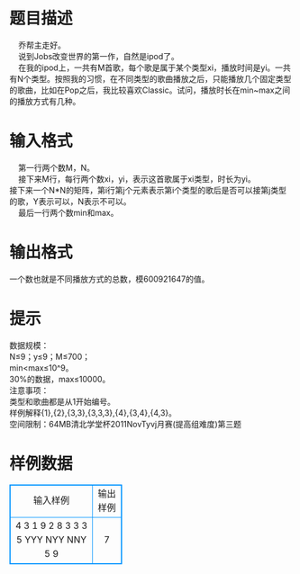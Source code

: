 # 

 
 # 题目描述 
&nbsp;&nbsp;&nbsp;&nbsp;乔帮主走好。<BR>&nbsp;&nbsp;&nbsp;&nbsp;说到Jobs改变世界的第一作，自然是ipod了。<BR>&nbsp;&nbsp;&nbsp;&nbsp;在我的ipod上，一共有M首歌，每个歌是属于某个类型xi，播放时间是yi。一共有N个类型。按照我的习惯，在不同类型的歌曲播放之后，只能播放几个固定类型的歌曲，比如在Pop之后，我比较喜欢Classic。试问，播放时长在min~max之间的播放方式有几种。 

 
 # 输入格式 
&nbsp;&nbsp;&nbsp;&nbsp;第一行两个数M，N。<BR>&nbsp;&nbsp;&nbsp;&nbsp;接下来M行，每行两个数xi，yi，表示这首歌属于xi类型，时长为yi。<BR>接下来一个N*N的矩阵，第i行第j个元素表示第i个类型的歌后是否可以接第j类型的歌，Y表示可以，N表示不可以。<BR>&nbsp;&nbsp;&nbsp;&nbsp;最后一行两个数min和max。<BR> 

 
 # 输出格式 
一个数也就是不同播放方式的总数，模600921647的值。 

 
 # 提示 
数据规模：<BR>N≤9；y≤9；M≤700；<BR>min&lt;max≤10^9。<BR>30%的数据，max≤10000。<BR>注意事项：<BR>类型和歌曲都是从1开始编号。<BR>样例解释{1},{2},{3,3},{3,3,3},{4},{3,4},{4,3}。<BR>空间限制：64MB清北学堂杯2011NovTyvj月赛(提高组难度)第三题 
# 样例数据
<style>
        table,table tr th, table tr td { border:1px solid #0094ff; }
        table { width: 200px; min-height: 25px; line-height: 25px; text-align: center; border-collapse: collapse;}   
    </style>
<table>
	<tr>
		<td>输入样例</td>
		<td>输出样例</td>
	</tr>
<tr><td>4 3
1 9
2 8
3 3
3 5
YYY
NYY
NNY
5 9</td><td>7</td></tr></table>
